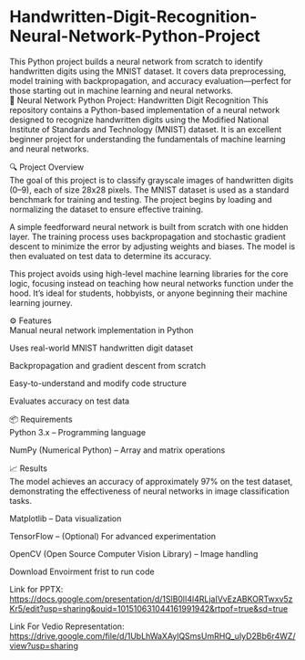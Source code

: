 # Handwritten-Digit-Recognition-Neural-Network-Python-Project
This Python project builds a neural network from scratch to identify handwritten digits using the MNIST dataset. It covers data preprocessing, model training with backpropagation, and accuracy evaluation—perfect for those starting out in machine learning and neural networks.
<br>
🧠 Neural Network Python Project: Handwritten Digit Recognition
This repository contains a Python-based implementation of a neural network designed to recognize handwritten digits using the Modified National Institute of Standards and Technology (MNIST) dataset. It is an excellent beginner project for understanding the fundamentals of machine learning and neural networks.<br>

🔍 Project Overview<br>
The goal of this project is to classify grayscale images of handwritten digits (0–9), each of size 28x28 pixels. The MNIST dataset is used as a standard benchmark for training and testing. The project begins by loading and normalizing the dataset to ensure effective training.<br>

A simple feedforward neural network is built from scratch with one hidden layer. The training process uses backpropagation and stochastic gradient descent to minimize the error by adjusting weights and biases. The model is then evaluated on test data to determine its accuracy.<br>

This project avoids using high-level machine learning libraries for the core logic, focusing instead on teaching how neural networks function under the hood. It’s ideal for students, hobbyists, or anyone beginning their machine learning journey.<br>

⚙️ Features<br>
Manual neural network implementation in Python<br>

Uses real-world MNIST handwritten digit dataset<br>

Backpropagation and gradient descent from scratch<br>

Easy-to-understand and modify code structure<br>

Evaluates accuracy on test data<br>

📦 Requirements<br>
Python 3.x – Programming language<br>

NumPy (Numerical Python) – Array and matrix operations<br>

📈 Results<br>
The model achieves an accuracy of approximately 97% on the test dataset, demonstrating the effectiveness of neural networks in image classification tasks.

Matplotlib – Data visualization<br>

TensorFlow – (Optional) For advanced experimentation<br>

OpenCV (Open Source Computer Vision Library) – Image handling<br>


 Download Envoirment frist to run code 

Link for PPTX: https://docs.google.com/presentation/d/1SlB0lI4l4RLjaIVvEzABKORTwxv5zKr5/edit?usp=sharing&ouid=101510631044161991942&rtpof=true&sd=true

Link For Vedio Representation: https://drive.google.com/file/d/1UbLhWaXAylQSmsUmRHQ_uIyD2Bb6r4WZ/view?usp=sharing
